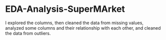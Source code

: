 # EDA-Analysis-SuperMArket
I explored the columns, then cleaned the data from missing values, analyzed some columns and their relationship with each other, and cleaned the data from outliers.
